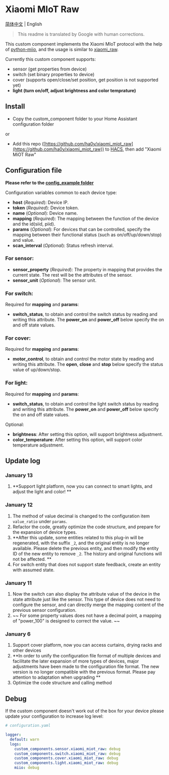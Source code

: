 # Xiaomi MIoT Raw

[简体中文](https://github.com/ha0y/xiaomi_miot_raw/blob/add-miot-support/README.md) | English
> This readme is translated by Google with human corrections.

This custom component implements the Xiaomi MIoT protocol with the help of [python-miio](https://github.com/rytilahti/python-miio), and the usage is similar to [xiaomi_raw](https://github.com/syssi/xiaomi_raw).

Currently this custom component supports:
* sensor (get properties from device)
* switch (set binary properties to device)
* cover (supports open/close/set position, get position is not supported yet)
* **light (turn on/off, adjust brightness and color temprature)**

## Install

* Copy the custom_component folder to your Home Assistant configuration folder

or
* Add this repo ([https://github.com/ha0y/xiaomi_miot_raw](https://github.com/ha0y/xiaomi_miot_raw)) to [HACS](https://hacs.xyz/), then add "Xiaomi MiOT Raw"


## Configuration file

**Please refer to the [config_example folder](https://github.com/ha0y/xiaomi_miot_raw/tree/add-miot-support/config_example)**

Configuration variables common to each device type:
- **host** (*Required*): Device IP.
- **token** (*Required*): Device token.
- **name** (*Optional*): Device name.
- **mapping** (*Required*): The mapping between the function of the device and the id(siid, piid).
- **params** (*Optional*): For devices that can be controlled, specify the mapping between their functional status (such as on/off/up/down/stop) and value.
- **scan_interval** (*Optional*): Status refresh interval.

### For sensor:
- **sensor_property** (*Required*): The property in mapping that provides the current state. The rest will be the attributes of the sensor.
- **sensor_unit** (*Optional*): The sensor unit.

### For switch:
Required for **mapping** and **params**:

- **switch_status**, to obtain and control the switch status by reading and writing this attribute. The **power_on** and **power_off** below specify the on and off state values.

### For cover:
Required for **mapping** and **params**:

- **motor_control**, to obtain and control the motor state by reading and writing this attribute. The **open**, **close** and **stop** below specify the status value of up/down/stop.

### For light:
Required for **mapping** and **params**:
- **switch_status**, to obtain and control the light switch status by reading and writing this attribute. The **power_on** and **power_off** below specify the on and off state values.

Optional:
- **brightness**: After setting this option, will support brightness adjustment.
- **color_temperature**: After setting this option, will support color temperature adjustment.


## Update log
### January 13
1. **Support light platform, now you can connect to smart lights, and adjust the light and color! **

### January 12
1. The method of value decimal is changed to the configuration item `value_ratio` under `params`.
2. Refactor the code, greatly optimize the code structure, and prepare for the expansion of device types.
3. **After this update, some entities related to this plug-in will be regenerated, with the suffix `_2`, and the original entity is no longer available. Please delete the previous entity, and then modify the entity ID of the new entity to remove `_2`. The history and original functions will not be affected. **
4. For switch entity that does not support state feedback, create an entity with assumed state.

### January 11
1. Now the switch can also display the attribute value of the device in the state attribute just like the sensor. This type of device does not need to configure the sensor, and can directly merge the mapping content of the previous sensor configuration.
2. ~~ For some property values does not have a decimal point, a mapping of "power_100" is designed to correct the value. ~~

### January 6
1. Support cover platform, now you can access curtains, drying racks and other devices
2. **In order to unify the configuration file format of multiple devices and facilitate the later expansion of more types of devices, major adjustments have been made to the configuration file format. The new version is no longer compatible with the previous format. Please pay attention to adaptation when upgrading **
3. Optimize the code structure and calling method


## Debug
If the custom component doesn't work out of the box for your device please update your configuration to increase log level:
```yaml
# configuration.yaml

logger:
  default: warn
  logs:
    custom_components.sensor.xiaomi_miot_raw: debug
    custom_components.switch.xiaomi_miot_raw: debug
    custom_components.cover.xiaomi_miot_raw: debug
    custom_components.light.xiaomi_miot_raw: debug
    miio: debug
```